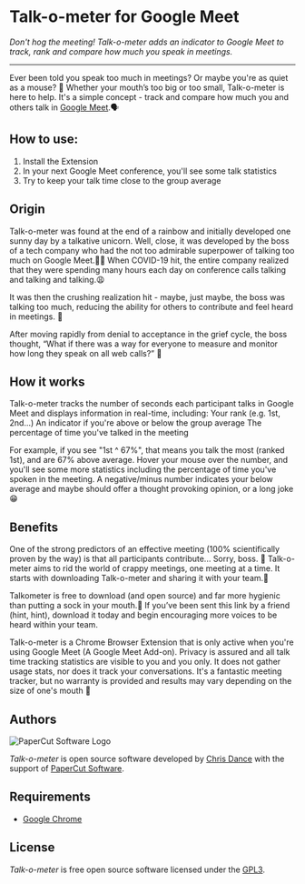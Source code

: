 # Talk-o-meter for Google Meet

*Don't hog the meeting! Talk-o-meter adds an indicator to Google Meet to track, rank and compare how much you speak in meetings.*

----

Ever been told you speak too much in meetings? Or maybe you're as quiet as a mouse? 🙊  Whether your mouth’s too big or too small, Talk-o-meter is here to help. It's a simple concept - track and compare how much you and others talk in [Google Meet](https://meet.google.com/).🗣️
 
## How to use:

1. Install the Extension
1. In your next Google Meet conference, you'll see some talk statistics
1. Try to keep your talk time close to the group average
 
## Origin
 
Talk-o-meter was found at the end of a rainbow and initially developed one sunny day by a talkative unicorn. Well, close, it was developed by the boss of a tech company who had the not too admirable superpower of talking too much on Google Meet.🤦‍♂️ When COVID-19 hit, the entire company realized that they were spending many hours each day on conference calls talking and talking and talking.😩  
 
It was then the crushing realization hit - maybe, just maybe, the boss was talking too much, reducing the ability for others to contribute and feel heard in meetings. 🤷
 
After moving rapidly from denial to acceptance in the grief cycle, the boss thought, “What if there was a way for everyone to measure and monitor how long they speak on all web calls?” 🤔
 
## How it works

Talk-o-meter tracks the number of seconds each participant talks in Google Meet and displays information in real-time, including:
Your rank (e.g. 1st, 2nd...)
An indicator if you're above or below the group average
The percentage of time you've talked in the meeting
 
For example, if you see "1st ^ 67%", that means you talk the most (ranked 1st), and are 67% above average. Hover your mouse over the number, and you'll see some more statistics including the percentage of time you've spoken in the meeting. A negative/minus number indicates your below average and maybe should offer a thought provoking opinion, or a long joke 😁
 
## Benefits
 
One of the strong predictors of an effective meeting (100% scientifically proven by the way) is that all participants contribute... Sorry, boss. 🤬 Talk-o-meter aims to rid the world of crappy meetings, one meeting at a time. It starts with downloading Talk-o-meter and sharing it with your team.🙌
 
Talkometer is free to download (and open source) and far more hygienic than putting a sock in your mouth.🧦 
If you’ve been sent this link by a friend (hint, hint), download it today and begin encouraging more voices to be heard within your team. 
 
Talk-o-meter is a Chrome Browser Extension that is only active when you're using Google Meet (A Google Meet Add-on). Privacy is assured and all talk time tracking statistics are visible to you and you only. It does not gather usage stats, nor does it track your conversations. It's a fantastic meeting tracker, but no warranty is provided and results may vary depending on the size of one's mouth 😬

## Authors

![PaperCut Software Logo](http://www.papercut.com/images/logo_papercut.png)

*Talk-o-meter* is open source software developed by [Chris Dance](https://github.com/codedance) with the support of 
[PaperCut Software](http://www.papercut.com/).

## Requirements

* [Google Chrome](https://www.google.com.au/chrome/) 

## License

*Talk-o-meter* is free open source software licensed under the [GPL3](https://www.gnu.org/licenses/gpl-3.0.en.html).